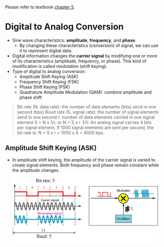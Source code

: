 Please refer to textbook [chapter 5](https://github.com/cnchenpu/data-comm/blob/master/ppt/Ch5-Forouzan.ppt).

# Digital to Analog Conversion
- Sine wave characteristics: __amplitude__, __frequency__, and __phase__.
  - By changing these characteristics (conversion) of signal, we can use it to represent digital data.
- Digital information changes the __carrier signal__ by modifying one or more of its characteristics (amplitude, frequency, or phase). This kind of
modification is called modulation (shift keying).
- Type of digital to analog conversion:
  - Amplitude Shift Keying (ASK)
  - Frequency Shift Keying (FSK)
  - Phase Shift Keying (PSK)
  - Quadrature Amplitude Modulation (QAM): combine amplitude and phase shift
 
 > Bit rate (N, data rate): the number of data elements (bits) send in one second (bps)
 > Boud rate (S, signal rate): the number of signal elements send in one second
 > r: number of data elements carried in one signal element
 > S = N x 1/r, or N = S x r.
 > EX: 
 > An analog signal carries 4 bits per signal element. If 1000 signal elements are sent per second, the bit rate is:
 > N = S x r = 1000 x 4 = 4000 bps.
 
## Amplitude Shift Keying (ASK)
- In amplitude shift keying, the amplitude of the carrier signal is varied to create signal elements. Both frequency and phase remain constant while the amplitude changes. <br>
![](fig/ASK.png)
